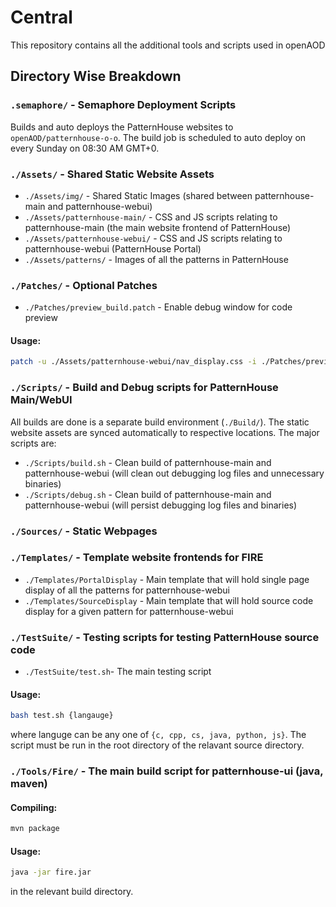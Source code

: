 # Central
This repository contains all the additional tools and scripts used in openAOD

## Directory Wise Breakdown
### ``.semaphore/`` - Semaphore Deployment Scripts
Builds and auto deploys the PatternHouse websites to ``openAOD/patternhouse-o-o``. The build job is scheduled to auto deploy on every Sunday on 08:30 AM GMT+0.
### ``./Assets/`` - Shared Static Website Assets
  * ``./Assets/img/`` - Shared Static Images (shared between patternhouse-main and patternhouse-webui)
  * ``./Assets/patternhouse-main/`` - CSS and JS scripts relating to patternhouse-main (the main website frontend of PatternHouse)
  * ``./Assets/patternhouse-webui/`` - CSS and JS scripts relating to patternhouse-webui (PatternHouse Portal)
  * ``./Assets/patterns/`` - Images of all the patterns in PatternHouse
### ``./Patches/`` - Optional Patches
  * ``./Patches/preview_build.patch`` - Enable debug window for code preview
  #### Usage:
  ```bash
  patch -u ./Assets/patternhouse-webui/nav_display.css -i ./Patches/preview_build.patch
  ```

### ``./Scripts/`` - Build and Debug scripts for PatternHouse Main/WebUI
All builds are done is a separate build environment (``./Build/``). The static website assets are synced automatically to respective locations. The major scripts are:
  * ``./Scripts/build.sh`` - Clean build of patternhouse-main and patternhouse-webui (will clean out debugging log files and unnecessary binaries)
  * ``./Scripts/debug.sh`` - Clean build of patternhouse-main and patternhouse-webui (will persist debugging log files and binaries)
### ``./Sources/`` - Static Webpages

### ``./Templates/`` - Template website frontends for FIRE
  * ``./Templates/PortalDisplay`` - Main template that will hold single page display of all the patterns for patternhouse-webui
  * ``./Templates/SourceDisplay`` - Main template that will hold source code display for a given pattern for patternhouse-webui
### ``./TestSuite/`` - Testing scripts for testing PatternHouse source code
  * ``./TestSuite/test.sh``- The main testing script
  
  #### Usage:
  ```bash
  bash test.sh {langauge}
  ```
  where languge can be any one of ``{c, cpp, cs, java, python, js}``. The script must be run in the root directory of the relavant source directory.
### ``./Tools/Fire/`` - The main build script for patternhouse-ui (java, maven)
  #### Compiling:
  ```bash
  mvn package
  ```
  #### Usage:
  ```bash
  java -jar fire.jar
  ```
  in the relevant build directory.

